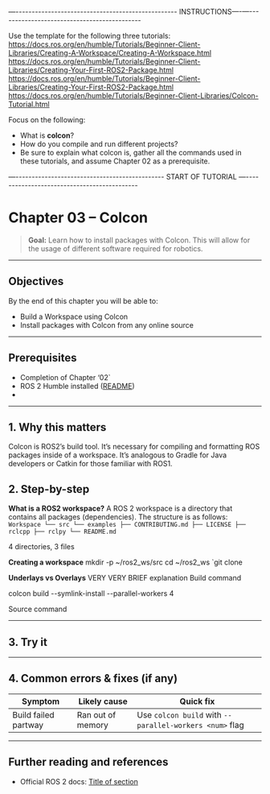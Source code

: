 —-------------------------------------------------- INSTRUCTIONS—-—--------------------------------------------

Use the template for the following three tutorials:
  https://docs.ros.org/en/humble/Tutorials/Beginner-Client-Libraries/Creating-A-Workspace/Creating-A-Workspace.html
 https://docs.ros.org/en/humble/Tutorials/Beginner-Client-Libraries/Creating-Your-First-ROS2-Package.html https://docs.ros.org/en/humble/Tutorials/Beginner-Client-Libraries/Creating-Your-First-ROS2-Package.html
 https://docs.ros.org/en/humble/Tutorials/Beginner-Client-Libraries/Colcon-Tutorial.html

Focus on the following:
* What is **colcon**?
* How do you compile and run different projects?
* Be sure to explain what colcon is, gather all the commands used in these tutorials, and assume Chapter 02 as a prerequisite.

—---------------------------------------------- START OF TUTORIAL —--------------------------------------------



# Chapter 03 – Colcon

> **Goal:** Learn how to install packages with Colcon. This will allow for the usage of different software required for robotics.

---

## Objectives
By the end of this chapter you will be able to:
- Build a Workspace using Colcon
- Install packages with Colcon from any online source

---

## Prerequisites
- Completion of Chapter ‘02`
- ROS 2 Humble installed ([README](../../README.md))  
- 

---

## 1. Why this matters
Colcon is ROS2’s build tool. It’s necessary for compiling and formatting ROS packages inside of a workspace. It’s analogous to Gradle for Java developers or Catkin for those familiar with ROS1.
## 2. Step-by-step

**What is a ROS2 workspace?**
A ROS 2 workspace is a directory that contains all packages (dependencies).
The structure is as follows:
``Workspace
└── src
    └── examples
        ├── CONTRIBUTING.md
        ├── LICENSE
        ├── rclcpp
        ├── rclpy
        └── README.md``

4 directories, 3 files

**Creating a workspace**
mkdir -p ~/ros2_ws/src
cd ~/ros2_ws
`git clone <GitHub link>

**Underlays vs Overlays**
VERY VERY BRIEF explanation
Build command 

colcon build --symlink-install --parallel-workers 4

Source command
	
---

## 3. Try it


---

## 4. Common errors & fixes (if any)

| Symptom                         | Likely cause                   | Quick fix                          |
|---------------------------------|--------------------------------|------------------------------------|
| Build failed partway            | Ran out of memory| Use ``colcon build`` with ``--parallel-workers <num>`` flag| 

---

## Further reading and references
- Official ROS 2 docs: [Title of section](https://docs.ros.org/en/humble/…)
